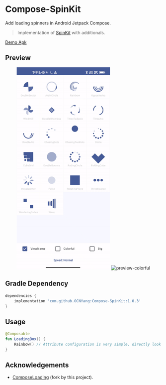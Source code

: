 # Compose-SpinKit
Add loading spinners in Android Jetpack Compose.  
> Implementation of [SpinKit](https://tobiasahlin.com/spinkit/) with additionals.

[Demo Apk](https://raw.githubusercontent.com/ocnyang/compose-spinkit/master/res/app-debug.apk)

## Preview


<div align=center>
<img src="https://raw.githubusercontent.com/ocnyang/compose-spinkit/master/res/demo.gif" width="300px" alt="preview"/>
<img src="https://cdn.jsdelivr.net/gh/ocnyang/compose-spinkit@master/res/demo_colorful.gif" width="300px" alt="preview-colorful"/>
</div>

## Gradle Dependency

```groovy
dependencies {
    implementation 'com.github.OCNYang:Compose-SpinKit:1.0.3'
}
```

## Usage

```kotlin
@Composable
fun LoadingBox() {
    Rainbow() // Attribute configuration is very simple, directly look at the source code;
}
```


## Acknowledgements
- [ComposeLoading](https://github.com/commandiron/ComposeLoading) (fork by this project).